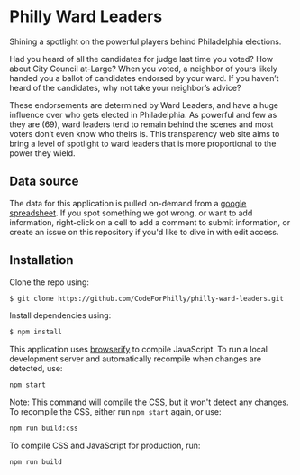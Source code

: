 # Philly Ward Leaders
Shining a spotlight on the powerful players behind Philadelphia elections.

Had you heard of all the candidates for judge last time you voted? How about
City Council at-Large? When you voted, a neighbor of yours likely handed you a
ballot of candidates endorsed by your ward. If you haven’t heard of the
candidates, why not take your neighbor’s advice?

These endorsements are determined by Ward Leaders, and have a huge influence
over who gets elected in Philadelphia. As powerful and few as they are (69),
ward leaders tend to remain behind the scenes and most voters don’t even know
who theirs is. This transparency web site aims to bring a level of spotlight
to ward leaders that is more proportional to the power they wield.

## Data source
The data for this application is pulled on-demand from a
[google spreadsheet](https://docs.google.com/spreadsheets/d/1nkkFQUaxcGa0oDPWl1Vr1cknToIq8FxfJ7CILQrFgBM/edit?usp=sharing).
If you spot something we got wrong, or want to add information, right-click on
a cell to add a comment to submit information, or create an issue on this
repository if you'd like to dive in with edit access.

## Installation
Clone the repo using:
```bash
$ git clone https://github.com/CodeForPhilly/philly-ward-leaders.git
```
Install dependencies using:
```bash
$ npm install
```

This application uses [browserify](http://browserify.org) to compile JavaScript.
To run a local development server and automatically recompile when changes are
detected, use:
```bash
npm start
```
Note: This command will compile the CSS, but it won't detect any changes. To
recompile the CSS, either run `npm start` again, or use:
```bash
npm run build:css
```

To compile CSS and JavaScript for production, run:
```bash
npm run build
```
